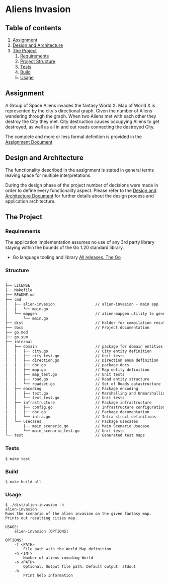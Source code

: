 # Aliens Invasion

## Table of contents
1. [Assignment](#assignment)
2. [Design and Architecture](#design)
3. [The Project](#project)
	1. [Requirements](#requirements)
	2. [Project Structure](#structure)
	3. [Tests](#tests)
	4. [Build](#build)
	5. [Usage](#usage)

<a name="assignment"></a>
## Assignment

A Group of Space Aliens invades the fantasy World X. Map of World X is represented by the city's directional graph.
Given the number of Aliens wandering through the graph. When two Aliens met with each other they destroy the City they met.
City destruction causes occupying Aliens to get destroyed, as well as all in and out roads connecting the destroyed City.

The complete and more or less formal definition is provided in the [Assignment Document](docs/assignment.md)

<a name="design"></a>
## Design and Architecture

The functionality described in the assignment is stated in general terms leaving space for multiple interpretations.

During the design phase of the project number of decisions were made in order to define every functionality aspect.
Please refer to the [Design and Architecture Document](docs/design.md) for further details about the design process and application
architecture.

<a name="project"></a>
## The Project

<a name="requirements"></a>
### Requirements
The application implementation assumes no use of any 3rd party library staying within the bounds of the Go 1.20 standard library.

- Go language tooling and library [All releases. The Go](https://go.dev/dl/)

<a name="structure"></a>
### Structure

```txt
.
├── LICENSE
├── Makefile
├── README.md
├── cmd
│   ├── alien-invasion                  // alien-invasion - main app
│   │   └── main.go
│   └── mapgen                          // alien-mapgen utility to generate test map files
│       └── main.go
├── dist                                // Holder for compilation results
├── docs                                // Project documentation
├── go.mod
├── go.sum
├── internal
│   ├── domain                          // package for domain entities
│   │   ├── city.go                     // City entity definition
│   │   ├── city_test.go                // Unit tests
│   │   ├── direction.go                // Direction enum definition
│   │   ├── doc.go                      // package docs
│   │   ├── map.go                      // Map entity definition
│   │   ├── map_test.go                 // Unit tests
│   │   ├── road.go                     // Road entity structure
│   │   └── roadset.go                  // Set of Roads datastructure
│   ├── encoding                        // Package encoding
│   │   ├── text.go                     // Marshalling and Unmarshalling of the map files
│   │   └── text_test.go                // Unit tests
│   ├── infrastructure                  // Package infrastructure
│   │   ├── config.go                   // Infrastructure configuration
│   │   ├── doc.go                      // Package documentation
│   │   └── infra.go                    // Infra struct definitions
│   └── usecases                        // Package usecases
│       ├── main_scenario.go            // Main Scenario Usecase
│       └── main_scenario_test.go       // Unit tests
└── test                                // Generated test maps
```

<a name="tests"></a>
### Tests

```
$ make test
```

<a name="build"></a>
### Build

```
$ make build-all
```

<a name="usage"></a>
### Usage

```
$ ./dist/alien-invasion -h
alien-invasion
Runs the scenario of the alien invasion on the given fantasy map. Prints out resulting cities map.

USAGE:
	alien-invasion [OPTIONS]

OPTIONS:
	-f <PATH>
		File path with the World Map definition
	-n <INT>
		Number of aliens invading World
	-o <PATH>
		Optional. Output file path. Default output: stdout
	-h
		Print help information
```
